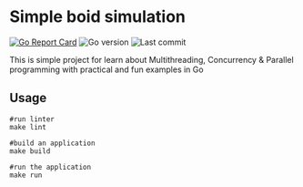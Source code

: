 # Simple boid simulation

[![Go Report Card](https://goreportcard.com/badge/github.com/igefined/boids-simulation)](https://goreportcard.com/report/github.com/igefined/boids-simulation)
![Go version](https://img.shields.io/github/go-mod/go-version/igefined/boids-simulation)
![Last commit](https://img.shields.io/github/last-commit/igefined/boids-simulation)

This is simple project for learn about Multithreading, Concurrency & Parallel programming with practical and fun
examples in Go

## Usage

```shell
#run linter
make lint

#build an application
make build

#run the application
make run
```